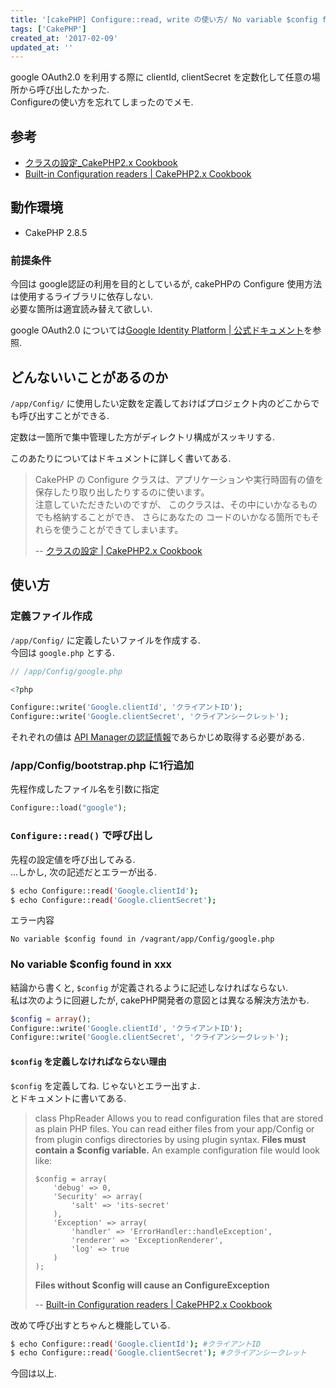 ```yaml
---
title: '[cakePHP] Configure::read, write の使い方/ No variable $config found'
tags: ['CakePHP']
created_at: '2017-02-09'
updated_at: ''
---
```


google OAuth2.0 を利用する際に clientId, clientSecret を定数化して任意の場所から呼び出したかった.  
Configureの使い方を忘れてしまったのでメモ.

## 参考

- [クラスの設定\_CakePHP2.x Cookbook](https://book.cakephp.org/2.0/ja/development/configuration.html#id7)
- [Built-in Configuration readers | CakePHP2.x Cookbook](https://book.cakephp.org/2.0/en/development/configuration.html#built-in-configuration-readers)

## 動作環境

- CakePHP 2.8.5

### 前提条件

今回は google認証の利用を目的としているが, cakePHPの Configure 使用方法は使用するライブラリに依存しない.  
必要な箇所は適宜読み替えて欲しい.

google OAuth2.0 については[Google Identity Platform | 公式ドキュメント](https://developers.google.com/identity/protocols/OpenIDConnect#sendauthrequest)を参照.

## どんないいことがあるのか

`/app/Config/` に使用したい定数を定義しておけばプロジェクト内のどこからでも呼び出すことができる.

定数は一箇所で集中管理した方がディレクトリ構成がスッキリする.

このあたりについてはドキュメントに詳しく書いてある.

> CakePHP の Configure クラスは、アプリケーションや実行時固有の値を保存したり取り出したりするのに使います。  
> 注意していただきたいのですが、 このクラスは、その中にいかなるものでも格納することができ、 さらにあなたの コードのいかなる箇所でもそれらを使うことができてしまいます。
>
> -- [クラスの設定 | CakePHP2.x Cookbook](https://book.cakephp.org/2.0/ja/development/configuration.html#id7)

## 使い方

### 定義ファイル作成

`/app/Config/` に定義したいファイルを作成する.  
今回は `google.php` とする.

```php
// /app/Config/google.php

<?php

Configure::write('Google.clientId', 'クライアントID');
Configure::write('Google.clientSecret', 'クライアンシークレット');
```

それぞれの値は [API Managerの認証情報](https://console.developers.google.com)であらかじめ取得する必要がある.

### /app/Config/bootstrap.php に1行追加

先程作成したファイル名を引数に指定

```php
Configure::load("google");
```

### `Configure::read()` で呼び出し

先程の設定値を呼び出してみる.  
...しかし, 次の記述だとエラーが出る.

```sh
$ echo Configure::read('Google.clientId');
$ echo Configure::read('Google.clientSecret');
```

エラー内容

```
No variable $config found in /vagrant/app/Config/google.php
```

### No variable $config found in xxx

結論から書くと, `$config` が定義されるように記述しなければならない.  
私は次のように回避したが, cakePHP開発者の意図とは異なる解決方法かも.

```php
$config = array();
Configure::write('Google.clientId', 'クライアントID');
Configure::write('Google.clientSecret', 'クライアンシークレット');
```

#### `$config` を定義しなければならない理由

`$config` を定義してね. じゃないとエラー出すよ.  
とドキュメントに書いてある.

> class PhpReader Allows you to read configuration files that are stored as plain PHP files. You can read either files from your app/Config or from plugin configs directories by using plugin syntax. **Files must contain a $config variable.** An example configuration file would look like:
>
> ```
> $config = array(
>     'debug' => 0,
>     'Security' => array(
>         'salt' => 'its-secret'
>     ),
>     'Exception' => array(
>         'handler' => 'ErrorHandler::handleException',
>         'renderer' => 'ExceptionRenderer',
>         'log' => true
>     )
> );
> ```
>
> **Files without $config will cause an ConfigureException**
>
> -- [Built-in Configuration readers | CakePHP2.x Cookbook](https://book.cakephp.org/2.0/en/development/configuration.html#built-in-configuration-readers)

改めて呼び出すとちゃんと機能している.

```sh
$ echo Configure::read('Google.clientId'); #クライアントID
$ echo Configure::read('Google.clientSecret'); #クライアンシークレット
```

今回は以上.

